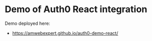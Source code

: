 # Demo of Auth0 React integration

Demo deployed here:

* https://amwebexpert.github.io/auth0-demo-react/

